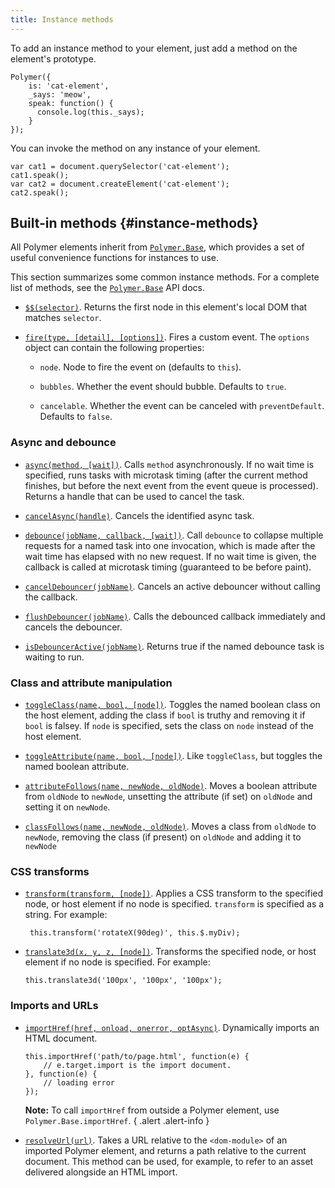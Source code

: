 ```yaml
---
title: Instance methods
---
```


<!-- toc -->

To add an instance method to your element, just add a method on the element's prototype.

```
Polymer({
    is: 'cat-element',
    _says: 'meow',
    speak: function() {
      console.log(this._says);
    }
});
```

You can invoke the method on any instance of your element.

```
var cat1 = document.querySelector('cat-element');
cat1.speak();
var cat2 = document.createElement('cat-element');
cat2.speak();
```


## Built-in methods {#instance-methods}

All Polymer elements inherit from [`Polymer.Base`](/1.0/docs/api/Polymer.Base), which
provides a set of useful convenience functions for instances to use.

This section summarizes some common instance methods. For a complete list of methods, see the [`Polymer.Base`](/1.0/docs/api/Polymer.Base) API docs.



*   [`$$(selector)`](/1.0/docs/api/Polymer.Base#method-$$). Returns the first node in this element's local DOM that matches
    `selector`.

*   [`fire(type, [detail], [options])`](/1.0/docs/api/Polymer.Base#method-fire). Fires a custom event. The `options` object can contain
      the following properties:

    -   `node`. Node to fire the event on (defaults to `this`).

    -   `bubbles`. Whether the event should bubble. Defaults to `true`.

    -   `cancelable`. Whether the event can be canceled with `preventDefault`. Defaults to `false`.

### Async and debounce

*   [`async(method, [wait])`](/1.0/docs/api/Polymer.Base#method-async). Calls `method` asynchronously. If no wait time is specified,
    runs tasks with microtask timing (after the current method finishes, but before the
    next event from the event queue is processed). Returns a handle that can be used to cancel
    the task.

*   [`cancelAsync(handle)`](/1.0/docs/api/Polymer.Base#method-cancelAsync). Cancels the identified async task.

*   [`debounce(jobName, callback, [wait])`](/1.0/docs/api/Polymer.Base#method-debounce). Call `debounce` to collapse multiple
    requests for a named task into one invocation, which is made after the wait
    time has elapsed with no new request.  If no wait time is given, the callback
    is called at microtask timing (guaranteed to be before paint).

*   [`cancelDebouncer(jobName)`](/1.0/docs/api/Polymer.Base#method-cancelDebouncer). Cancels an active debouncer without calling the callback.

*   [`flushDebouncer(jobName)`](/1.0/docs/api/Polymer.Base#method-flushDebouncer). Calls the debounced callback immediately and cancels the debouncer.

*   [`isDebouncerActive(jobName)`](/1.0/docs/api/Polymer.Base#method-isDebouncerActive). Returns true if the named debounce task is waiting to run.

### Class and attribute manipulation

*   [`toggleClass(name, bool, [node])`](/1.0/docs/api/Polymer.Base#method-toggleClass). Toggles the named boolean class on the
    host element, adding the class if `bool` is truthy and removing it if
    `bool` is falsey. If `node` is specified, sets the class on `node` instead
    of the host element.

*   [`toggleAttribute(name, bool, [node])`](/1.0/docs/api/Polymer.Base#method-toggleAttribute). Like `toggleClass`, but toggles the named boolean attribute.

*   [`attributeFollows(name, newNode, oldNode)`](/1.0/docs/api/Polymer.Base#method-attributeFollows). Moves a boolean attribute from `oldNode` to
    `newNode`, unsetting the attribute (if set) on `oldNode` and setting it on `newNode`.

*   [`classFollows(name, newNode, oldNode)`](/1.0/docs/api/Polymer.Base#method-classFollows). Moves a class from `oldNode` to
    `newNode`, removing the class (if present) on `oldNode` and adding it to `newNode`


### CSS transforms

*   [`transform(transform, [node])`](/1.0/docs/api/Polymer.Base#method-transform). Applies a CSS transform to the specified node,
    or host element if no node is specified.
    `transform` is specified as a string. For example:

         this.transform('rotateX(90deg)', this.$.myDiv);

*   [`translate3d(x, y, z, [node])`](/1.0/docs/api/Polymer.Base#method-translate3d). Transforms the specified node, or host element
    if no node is specified. For example:

        this.translate3d('100px', '100px', '100px');

### Imports and URLs

*   [`importHref(href, onload, onerror, optAsync)`](/1.0/docs/api/Polymer.Base#method-importHref). Dynamically imports an HTML document.

    ```
    this.importHref('path/to/page.html', function(e) {
        // e.target.import is the import document.
    }, function(e) {
        // loading error
    });
    ```

    **Note:** To call `importHref` from outside a Polymer element, use `Polymer.Base.importHref`.
    { .alert .alert-info }

*   [`resolveUrl(url)`](/1.0/docs/api/Polymer.Base#method-resolveUrl). Takes a URL relative to the `<dom-module>` of an imported Polymer
    element, and returns a path relative to the current document. This method can be used, for example,
    to refer to an asset delivered alongside an HTML import.
